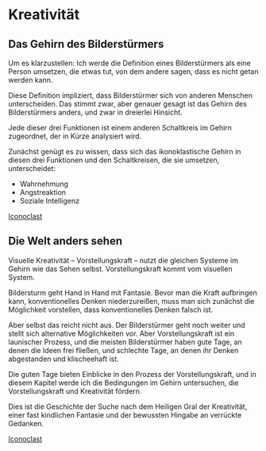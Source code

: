 # Kreativität

## Das Gehirn des Bilderstürmers

Um es klarzustellen: Ich werde die Definition eines Bilderstürmers als eine Person umsetzen, die etwas tut, von dem andere sagen, dass es nicht getan werden kann. 

Diese Definition impliziert, dass Bilderstürmer sich von anderen Menschen unterscheiden. Das stimmt zwar, aber genauer gesagt ist das Gehirn des Bilderstürmers anders, und zwar in dreierlei Hinsicht. 

Jede dieser drei Funktionen ist einem anderen Schaltkreis im Gehirn zugeordnet, der in Kürze analysiert wird. 

Zunächst genügt es zu wissen, dass sich das ikonoklastische Gehirn in diesen drei Funktionen und den Schaltkreisen, die sie umsetzen, unterscheidet:

- Wahrnehmung
- Angstreaktion
- Soziale Intelligenz

[Iconoclast](https://www.goodreads.com/book/show/4351499-iconoclast)

## Die Welt anders sehen

Visuelle Kreativität – Vorstellungskraft – nutzt die gleichen Systeme im Gehirn wie das Sehen selbst. Vorstellungskraft kommt vom visuellen System. 

Bildersturm geht Hand in Hand mit Fantasie. Bevor man die Kraft aufbringen kann, konventionelles Denken niederzureißen, muss man sich zunächst die Möglichkeit vorstellen, dass konventionelles Denken falsch ist. 

Aber selbst das reicht nicht aus. Der Bilderstürmer geht noch weiter und stellt sich alternative Möglichkeiten vor. Aber Vorstellungskraft ist ein launischer Prozess, und die meisten Bilderstürmer haben gute Tage, an denen die Ideen frei fließen, und schlechte Tage, an denen ihr Denken abgestanden und klischeehaft ist. 

Die guten Tage bieten Einblicke in den Prozess der Vorstellungskraft, und in diesem Kapitel werde ich die Bedingungen im Gehirn untersuchen, die Vorstellungskraft und Kreativität fördern. 

Dies ist die Geschichte der Suche nach dem Heiligen Gral der Kreativität, einer fast kindlichen Fantasie und der bewussten Hingabe an verrückte Gedanken.

[Iconoclast](https://www.goodreads.com/book/show/4351499-iconoclast)